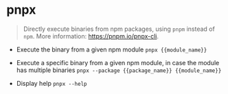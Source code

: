 # pnpx
> Directly execute binaries from npm packages, using `pnpm` instead of `npm`.
> More information: <https://pnpm.io/pnpx-cli>.

- Execute the binary from a given npm module
`pnpx {{module_name}}`

- Execute a specific binary from a given npm module, in case the module has multiple binaries
`pnpx --package {{package_name}} {{module_name}}`

- Display help
`pnpx --help`
